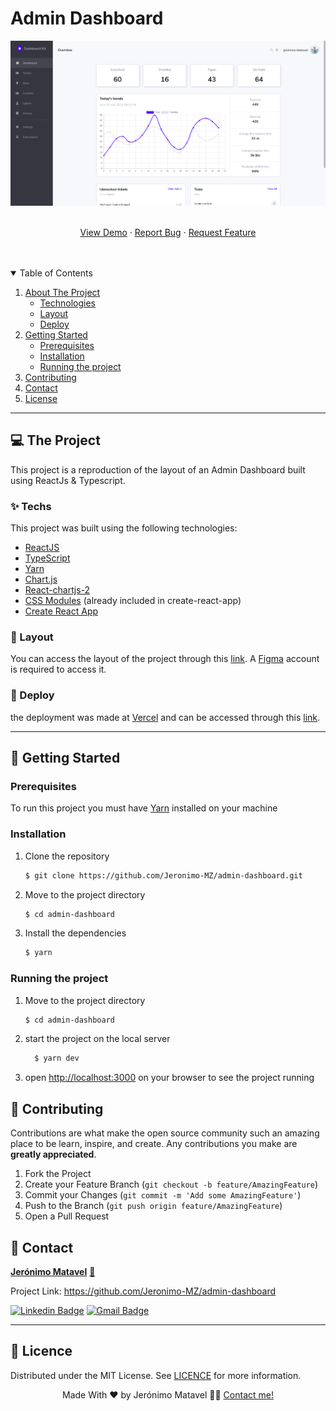 # Admin Dashboard

<img src="./.github/project.png" alt="Admin Dashboard">

<p align="center">
    <br />
    <a href="https://admin-dashboard-smoky.vercel.app">View Demo</a>
    ·
    <a href="https://github.com/jeronimo-mz/admin-dashboard/issues">Report Bug</a>
    ·
    <a href="https://github.com/jeronimo-mz/admin-dashboard/issues">Request Feature</a>
  </p>
<br/><br/>
<!-- TABLE OF CONTENTS -->
<details open="open">
  <summary>Table of Contents</summary>
  <ol>
    <li>
      <a href="#-the-project">About The Project</a>
      <ul>
        <li><a href="#-techs">Technologies</a></li>
        <li><a href="#-layout">Layout</a></li>
        <li><a href="#-deploy">Deploy</a></li>
      </ul>
    </li>
    <li>
      <a href="#-getting-started">Getting Started</a>
      <ul>
        <li><a href="#prerequisites">Prerequisites</a></li>
        <li><a href="#installation">Installation</a></li>
        <li><a href="#running-the-project">Running the project</a></li>
      </ul>
    </li>
    <li><a href="#-contributing">Contributing</a></li>
    <li><a href="#-contact">Contact</a></li>
    <li><a href="#-licence">License</a></li>
  </ol>
</details>

---

## 💻 The Project

This project is a reproduction of the layout of an Admin Dashboard built using ReactJs & Typescript.

### ✨ Techs

This project was built using the following technologies:

-   [ReactJS](https://reactjs.org/)
-   [TypeScript](https://www.typescriptlang.org/)
-   [Yarn](https://yarnpkg.com/)
-   [Chart.js](https://www.chartjs.org)
-   [React-chartjs-2](reactchartjs.github.io/react-chartjs-2/)
-   [CSS Modules](https://github.com/css-modules/css-modules) (already included in create-react-app)
-   [Create React App](https://github.com/facebook/create-react-app)

### 🔖 Layout

You can access the layout of the project through this [link](<https://www.figma.com/file/mL65Vhhcnv4ZOmUKlsNdGI/Figma-Admin-Dashboard-UI-Kit-(Community)?node-id=584%3A31>). A [Figma](https://www.figma.com/) account is required to access it.

### 🚀 Deploy

the deployment was made at [Vercel](https://vercel.com/) and can be accessed through this [link](https://admin-dashboard-smoky.vercel.app).

---

## 🚀 Getting Started

### Prerequisites

To run this project you must have [Yarn](https://yarnpkg.com/) installed on your machine

### Installation

1. Clone the repository
    ```sh
    $ git clone https://github.com/Jeronimo-MZ/admin-dashboard.git
    ```
2. Move to the project directory

    ```sh
    $ cd admin-dashboard
    ```

3. Install the dependencies
    ```sh
    $ yarn
    ```

### Running the project

1. Move to the project directory
    ```sh
    $ cd admin-dashboard
    ```
2. start the project on the local server

    ```sh
      $ yarn dev
    ```

3. open [http://localhost:3000](http://localhost:3000) on your browser to see the project running

## 🦸 Contributing

Contributions are what make the open source community such an amazing place to be learn, inspire, and create. Any contributions you make are **greatly appreciated**.

1. Fork the Project
2. Create your Feature Branch (`git checkout -b feature/AmazingFeature`)
3. Commit your Changes (`git commit -m 'Add some AmazingFeature'`)
4. Push to the Branch (`git push origin feature/AmazingFeature`)
5. Open a Pull Request

## 🦸 Contact

<a href="https://github.com/Jeronimo-MZ">
 <b>Jerónimo Matavel</b></a> <a href="https://www.linkedin.com/in/jeronimo-matavel/" title="Jerónimo Matavel">🚀</a>
 <br/>

Project Link: <a href="https://github.com/Jeronimo-MZ/admin-dashboard">https://github.com/Jeronimo-MZ/admin-dashboard</a>
<br/>

[![Linkedin Badge](https://img.shields.io/badge/-Jerónimo-blue?style=flat-square&logo=Linkedin&logoColor=white&link=https://www.linkedin.com/in/jeronimo-matavel/)](https://www.linkedin.com/in/jeronimo-matavel/)
[![Gmail Badge](https://img.shields.io/badge/-mataveljeronimo@gmail.com-c14438?style=flat-square&logo=Gmail&logoColor=white&link=mailto:mataveljeronimo@gmail.com)](mailto:mataveljeronimo@gmail.com)

---

## 📝 Licence

Distributed under the MIT License. See [LICENCE](./LICENSE) for more information.

<p align="center">
Made With ❤️ by Jerónimo Matavel 👋🏽 <a href="https://www.linkedin.com/in/jeronimo-matavel/">Contact me!</a>
</p>

